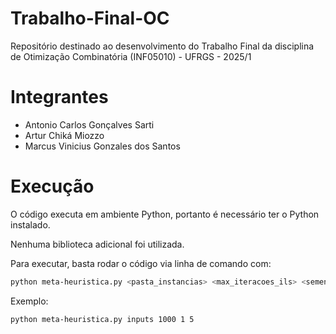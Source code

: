 # Trabalho-Final-OC
Repositório destinado ao desenvolvimento do Trabalho Final da disciplina de Otimização Combinatória (INF05010) - UFRGS - 2025/1
# Integrantes
- Antonio Carlos Gonçalves Sarti 
- Artur Chiká Miozzo
- Marcus Vinicius Gonzales dos Santos
# Execução
O código executa em ambiente Python, portanto é necessário ter o Python instalado.

Nenhuma biblioteca adicional foi utilizada.

Para executar, basta rodar o código via linha de comando com:

```bash
python meta-heuristica.py <pasta_instancias> <max_iteracoes_ils> <semente_aleatoria> [forca_perturbacao]
```

Exemplo:
```bash
python meta-heuristica.py inputs 1000 1 5
```